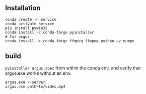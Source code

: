 ## Installation

```
conda create -n service
conda activate service
pip install pywin32
conda install -c conda-forge pyinstaller
# for argus
conda install -c conda-forge ffmpeg ffmpeg-python av numpy
```

## build

`pyinstaller argus.spec` from within the conda env, and verify that argus.exe works without an env.

```
argus.exe --server
argus.exe path/to/video.mp4
```